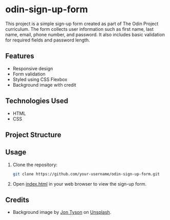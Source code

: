 # odin-sign-up-form

This project is a simple sign-up form created as part of The Odin Project curriculum. The form collects user information such as first name, last name, email, phone number, and password. It also includes basic validation for required fields and password length.

## Features

- Responsive design
- Form validation
- Styled using CSS Flexbox
- Background image with credit

## Technologies Used

- HTML
- CSS

## Project Structure

## Usage

1. Clone the repository:
    ```bash
    git clone https://github.com/your-username/odin-sign-up-form.git
    ```

2. Open [index.html](http://_vscodecontentref_/4) in your web browser to view the sign-up form.

## Credits

- Background image by [Jon Tyson](https://unsplash.com/@jontyson) on [Unsplash](https://unsplash.com/photos/8SXaMMWCTGc).
